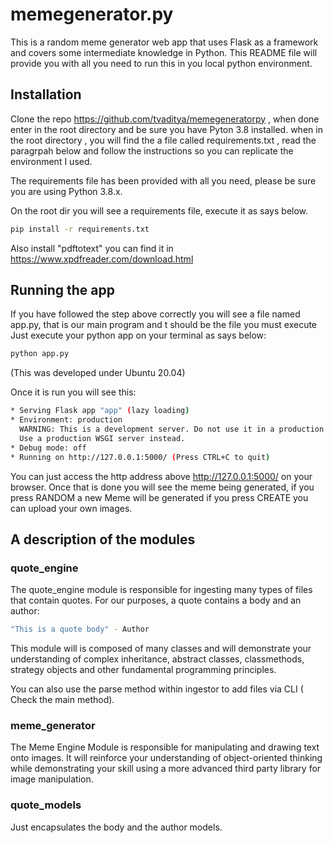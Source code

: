 # memegenerator.py

This is a random meme generator web app that uses Flask as a framework and covers some intermediate knowledge in Python.
This README file will provide you with all you need to run this in you local python environment.

## Installation
Clone the repo https://github.com/tvaditya/memegeneratorpy , when done enter in the root directory and be sure you have Pyton 3.8 installed.
when in the root directory , you will find the a file called requirements.txt , read the paragrpah below and follow the instructions so you can replicate the environment I used.


The requirements file has been provided with all you need, please be sure you are using Python 3.8.x.

On the root dir you will see a requirements file, execute it as says below.
```bash
pip install -r requirements.txt
```
Also install "pdftotext" you can find it in https://www.xpdfreader.com/download.html

## Running the app

If you have followed the step above correctly you will see a file named app.py, that is our main program and t should be the file you must execute
Just execute your python app on your terminal as says below:

```bash
python app.py
```
(This was developed under Ubuntu 20.04)

Once it is run you will see this:
```bash
* Serving Flask app "app" (lazy loading)
* Environment: production
  WARNING: This is a development server. Do not use it in a production deployment.
  Use a production WSGI server instead.
* Debug mode: off
* Running on http://127.0.0.1:5000/ (Press CTRL+C to quit)
```
You can just access the http address above http://127.0.0.1:5000/ on your browser.
Once that is done you will see the meme being generated, if you press RANDOM a new Meme will be generated if you press CREATE 
you can upload your own images.

## A description of the modules

### quote_engine

The quote_engine module is responsible for ingesting many types of files that contain quotes. For our purposes, a quote contains a body and an author:
```bash
"This is a quote body" - Author
```
This module will is composed of many classes and will demonstrate your understanding of complex inheritance, abstract classes, classmethods, strategy objects and other fundamental programming principles.

You can also use the parse method within ingestor to add files via CLI ( Check the main method).

### meme_generator
The Meme Engine Module is responsible for manipulating and drawing text onto images. It will reinforce your understanding of object-oriented thinking while demonstrating your skill using a more advanced third party library for image manipulation.

### quote_models
Just encapsulates the body and the author models.
